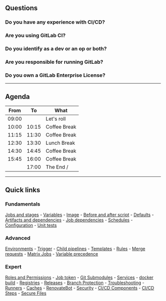 ## Questions

### Do you have any experience with CI/CD?

### Are you using GitLab CI?

### Do you identify as a dev or an op or both?

### Are you responsible for running GitLab?

### Do you own a GitLab Enterprise License?

---

## Agenda

| From  | To    | What                                                  |
|-------|-------|-------------------------------------------------------|
| 09:00 |       | Let's roll <i class="fa-solid fa-rabbit-running"></i> |
| 10:00 | 10:15 | Coffee Break <i class="fa-solid fa-mug-hot"></i>      |
| 11:15 | 11:30 | Coffee Break <i class="fa-solid fa-mug-hot"></i>      |
| 12:30 | 13:30 | Lunch Break <i class="fa-solid fa-utensils"></i>      |
| 14:30 | 14:45 | Coffee Break <i class="fa-solid fa-mug-hot"></i>      |
| 15:45 | 16:00 | Coffee Break <i class="fa-solid fa-mug-hot"></i>      |
|       | 17:00 | The End <i class="fa-solid fa-pause"></i> / <i class="fa-solid fa-flag-checkered"></i>    |

---

## Quick links

### Fundamentals

[Jobs and stages](#/gitlab_jobs) - [Variables](#/gitlab_variables) - [Image](#/gitlab_image) - [Before and after script](#/gitlab_script_blocks) - [Defaults](#/gitlab_default) - [Artifacts and dependencies](#/gitlab_artifacts) - [Job dependencies](#/gitlab_job_deps) - [Schedules](#/gitlab_schedules) - [Configuration](#/gitlab_ci_configuration) - [Unit tests](#/gitlab_unit_tests)

### Advanced

[Environments](#/gitlab_environments) - [Trigger](#/gitlab_triggers) - [Child pipelines](#/gitlab_triggers) - [Templates](#/gitlab_templates) - [Rules](#/gitlab_rules) - [Merge requests](#/gitlab_merge_requests) - [Matrix Jobs](#/gitlab_matrix_jobs) - [Variable precedence](#/gitlab_var_precedence)

### Expert

[Roles and Permissions](#/gitlab_permissions) - [Job token](#/gitlab_job_token) - [Git Submodules](#/gitlab_git_submodules) - [Services](#/gitlab_services) - [docker build](#/gitlab_docker) - [Registries](#/gitlab_registries) - [Releases](#/gitlab_releases) - [Branch Protection](#/gitlab_branch_protection) - [Troubleshooting](#/gitlab_troubleshooting) - [Runners](#/gitlab_runners) - [Caches](#/gitlab_caches) - [RenovateBot](#/gitlab_renovate) - [Security](#/gitlab_security) - [CI/CD Components](#/gitlab_components) - [CI/CD Steps](#/gitlab_steps) - [Secure Files](#/gitlab_secure_files)
